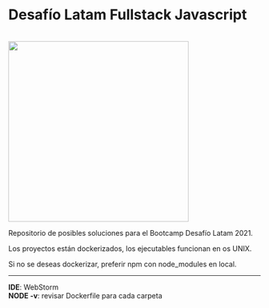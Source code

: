# Desafío Latam Fullstack Javascript

<br />

<img src="https://media.giphy.com/media/61tYloUgq1eOk/giphy.gif" width="360px"/> 

<br />

Repositorio de posibles soluciones para el Bootcamp Desafío Latam 2021.

Los proyectos están dockerizados, los ejecutables funcionan en os UNIX.

Si no se deseas dockerizar, preferir npm con node_modules en local.


---

**IDE**: WebStorm\
**NODE -v**: revisar Dockerfile para cada carpeta
